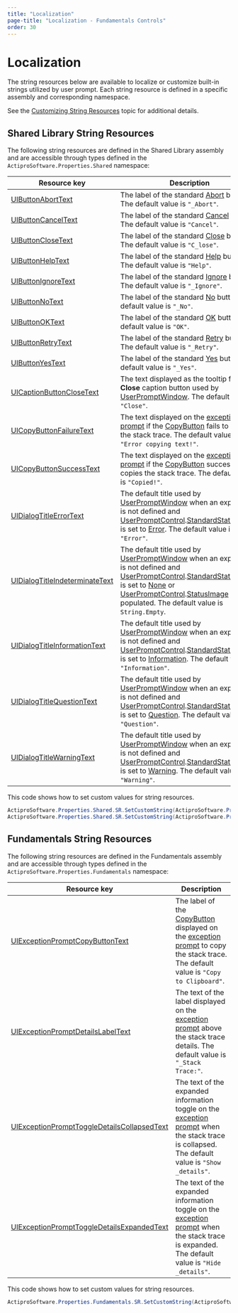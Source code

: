 ```yaml
---
title: "Localization"
page-title: "Localization - Fundamentals Controls"
order: 30
---
```

# Localization

The string resources below are available to localize or customize built-in strings utilized by user prompt. Each string resource is defined in a specific assembly and corresponding namespace.

 See the [Customizing String Resources](../../customizing-string-resources.md) topic for additional details.

## Shared Library String Resources

The following string resources are defined in the Shared Library assembly and are accessible through types defined in the `ActiproSoftware.Properties.Shared` namespace:

| Resource key | Description |
|-----|-----|
| [UIButtonAbortText](xref:ActiproSoftware.Properties.Shared.SRName.UIButtonAbortText) | The label of the standard [Abort](xref:@ActiproUIRoot.Controls.MessageBoxButtons.Abort) button. The default value is `"_Abort"`. |
| [UIButtonCancelText](xref:ActiproSoftware.Properties.Shared.SRName.UIButtonCancelText) | The label of the standard [Cancel](xref:@ActiproUIRoot.Controls.MessageBoxButtons.Cancel) button. The default value is `"Cancel"`. |
| [UIButtonCloseText](xref:ActiproSoftware.Properties.Shared.SRName.UIButtonCloseText) | The label of the standard [Close](xref:@ActiproUIRoot.Controls.MessageBoxButtons.Close) button. The default value is `"C_lose"`. |
| [UIButtonHelpText](xref:ActiproSoftware.Properties.Shared.SRName.UIButtonHelpText) | The label of the standard [Help](xref:@ActiproUIRoot.Controls.MessageBoxButtons.Help) button. The default value is `"Help"`. |
| [UIButtonIgnoreText](xref:ActiproSoftware.Properties.Shared.SRName.UIButtonIgnoreText) | The label of the standard [Ignore](xref:@ActiproUIRoot.Controls.MessageBoxButtons.Ignore) button. The default value is `"_Ignore"`. |
| [UIButtonNoText](xref:ActiproSoftware.Properties.Shared.SRName.UIButtonNoText) | The label of the standard [No](xref:@ActiproUIRoot.Controls.MessageBoxButtons.No) button. The default value is `"_No"`. |
| [UIButtonOKText](xref:ActiproSoftware.Properties.Shared.SRName.UIButtonOKText) | The label of the standard [OK](xref:@ActiproUIRoot.Controls.MessageBoxButtons.OK) button. The default value is `"OK"`. |
| [UIButtonRetryText](xref:ActiproSoftware.Properties.Shared.SRName.UIButtonRetryText) | The label of the standard [Retry](xref:@ActiproUIRoot.Controls.MessageBoxButtons.Retry) button. The default value is `"_Retry"`. |
| [UIButtonYesText](xref:ActiproSoftware.Properties.Shared.SRName.UIButtonYesText) | The label of the standard [Yes](xref:@ActiproUIRoot.Controls.MessageBoxButtons.Yes) button. The default value is `"_Yes"`. |
| [UICaptionButtonCloseText](xref:ActiproSoftware.Properties.Shared.SRName.UICaptionButtonCloseText) | The text displayed as the tooltip for the **Close** caption button used by [UserPromptWindow](xref:@ActiproUIRoot.Controls.UserPromptWindow). The default value is `"Close"`. |
| [UICopyButtonFailureText](xref:ActiproSoftware.Properties.Shared.SRName.UICopyButtonFailureText) | The text displayed on the [exception prompt](extension-methods.md) if the [CopyButton](xref:@ActiproUIRoot.Controls.CopyButton) fails to copy the stack trace.  The default value is `"Error copying text!"`. |
| [UICopyButtonSuccessText](xref:ActiproSoftware.Properties.Shared.SRName.UICopyButtonSuccessText) | The text displayed on the [exception prompt](extension-methods.md) if the [CopyButton](xref:@ActiproUIRoot.Controls.CopyButton) successfully copies the stack trace.  The default value is `"Copied!"`. |
| [UIDialogTitleErrorText](xref:ActiproSoftware.Properties.Shared.SRName.UIDialogTitleErrorText) | The default title used by [UserPromptWindow](xref:@ActiproUIRoot.Controls.UserPromptWindow) when an explicit title is not defined and [UserPromptControl](xref:@ActiproUIRoot.Controls.UserPromptControl).[StandardStatusImage](xref:@ActiproUIRoot.Controls.UserPromptControl.StandardStatusImage) is set to [Error](xref:@ActiproUIRoot.Controls.MessageBoxImage.Error). The default value is `"Error"`. |
| [UIDialogTitleIndeterminateText](xref:ActiproSoftware.Properties.Shared.SRName.UIDialogTitleIndeterminateText) | The default title used by [UserPromptWindow](xref:@ActiproUIRoot.Controls.UserPromptWindow) when an explicit title is not defined and [UserPromptControl](xref:@ActiproUIRoot.Controls.UserPromptControl).[StandardStatusImage](xref:@ActiproUIRoot.Controls.UserPromptControl.StandardStatusImage) is set to [None](xref:@ActiproUIRoot.Controls.MessageBoxImage.None) or [UserPromptControl](xref:@ActiproUIRoot.Controls.UserPromptControl).[StatusImage](xref:@ActiproUIRoot.Controls.UserPromptControl.StatusImage) is populated. The default value is `String.Empty`. |
| [UIDialogTitleInformationText](xref:ActiproSoftware.Properties.Shared.SRName.UIDialogTitleInformationText) | The default title used by [UserPromptWindow](xref:@ActiproUIRoot.Controls.UserPromptWindow) when an explicit title is not defined and [UserPromptControl](xref:@ActiproUIRoot.Controls.UserPromptControl).[StandardStatusImage](xref:@ActiproUIRoot.Controls.UserPromptControl.StandardStatusImage) is set to [Information](xref:@ActiproUIRoot.Controls.MessageBoxImage.Information). The default value is `"Information"`. |
| [UIDialogTitleQuestionText](xref:ActiproSoftware.Properties.Shared.SRName.UIDialogTitleQuestionText) | The default title used by [UserPromptWindow](xref:@ActiproUIRoot.Controls.UserPromptWindow) when an explicit title is not defined and [UserPromptControl](xref:@ActiproUIRoot.Controls.UserPromptControl).[StandardStatusImage](xref:@ActiproUIRoot.Controls.UserPromptControl.StandardStatusImage) is set to [Question](xref:@ActiproUIRoot.Controls.MessageBoxImage.Question). The default value is `"Question"`. |
| [UIDialogTitleWarningText](xref:ActiproSoftware.Properties.Shared.SRName.UIDialogTitleWarningText) | The default title used by [UserPromptWindow](xref:@ActiproUIRoot.Controls.UserPromptWindow) when an explicit title is not defined and [UserPromptControl](xref:@ActiproUIRoot.Controls.UserPromptControl).[StandardStatusImage](xref:@ActiproUIRoot.Controls.UserPromptControl.StandardStatusImage) is set to [Warning](xref:@ActiproUIRoot.Controls.MessageBoxImage.Warning). The default value is `"Warning"`. |

This code shows how to set custom values for string resources.

```csharp
ActiproSoftware.Properties.Shared.SR.SetCustomString(ActiproSoftware.Properties.Shared.SRName.UIButtonRetryText, "T_ry Again");
ActiproSoftware.Properties.Shared.SR.SetCustomString(ActiproSoftware.Properties.Shared.SRName.UIButtonIgnoreText, "Cont_inue");
```

## Fundamentals String Resources

The following string resources are defined in the Fundamentals assembly and are accessible through types defined in the `ActiproSoftware.Properties.Fundamentals` namespace:

| Resource key | Description |
|-----|-----|
| [UIExceptionPromptCopyButtonText](xref:ActiproSoftware.Properties.Fundamentals.SRName.UIExceptionPromptCopyButtonText) | The label of the [CopyButton](xref:@ActiproUIRoot.Controls.CopyButton) displayed on the [exception prompt](extension-methods.md) to copy the stack trace. The default value is `"Copy to Clipboard"`. |
| [UIExceptionPromptDetailsLabelText](xref:ActiproSoftware.Properties.Fundamentals.SRName.UIExceptionPromptDetailsLabelText) | The text of the label displayed on the [exception prompt](extension-methods.md) above the stack trace details.  The default value is `"_Stack Trace:"`. |
| [UIExceptionPromptToggleDetailsCollapsedText](xref:ActiproSoftware.Properties.Fundamentals.SRName.UIExceptionPromptToggleDetailsCollapsedText) | The text of the expanded information toggle on the [exception prompt](extension-methods.md) when the stack trace is collapsed.  The default value is `"Show _details"`. |
| [UIExceptionPromptToggleDetailsExpandedText](xref:ActiproSoftware.Properties.Fundamentals.SRName.UIExceptionPromptToggleDetailsExpandedText) | The text of the expanded information toggle on the [exception prompt](extension-methods.md) when the stack trace is expanded.  The default value is `"Hide _details"`. |

This code shows how to set custom values for string resources.

```csharp
ActiproSoftware.Properties.Fundamentals.SR.SetCustomString(ActiproSoftware.Properties.Fundamentals.SRName.UIExceptionPromptCopyButtonText, "Copy Stack Trace");
```

